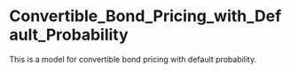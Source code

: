# Convertible_Bond_Pricing_with_Default_Probability
This is a model for convertible bond pricing with default probability.

